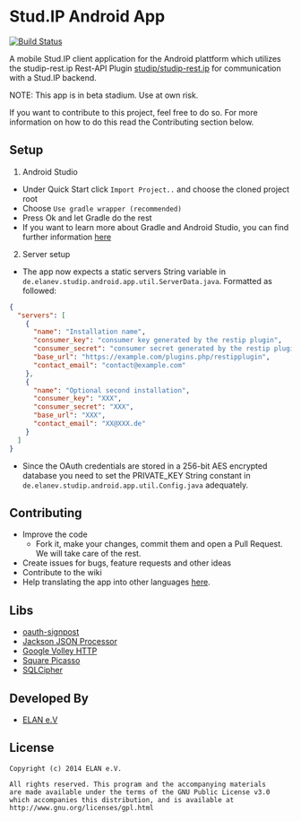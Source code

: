 Stud.IP Android App
===================
[![Build Status](https://travis-ci.org/elan-ev/StudIPAndroidApp.svg?branch=master)](https://travis-ci.org/elan-ev/StudIPAndroidApp)

A mobile Stud.IP client application for the Android plattform which utilizes the studip-rest.ip Rest-API Plugin [studip/studip-rest.ip][2]
for communication with a Stud.IP backend.

NOTE: This app is in beta stadium. Use at own risk.

If you want to contribute to this project, feel free to do so. For more information on how to do this read the Contributing section below.

Setup
-----
1. Android Studio
  * Under Quick Start click ```Import Project..``` and choose the cloned project root
  * Choose ```Use gradle wrapper (recommended)```
  * Press Ok and let Gradle do the rest
  * If you want to learn more about Gradle and Android Studio, you can find further information [here][9]

2. Server setup
  * The app now expects a static servers String variable in ```de.elanev.studip.android.app.util.ServerData.java```.
  Formatted as followed:
  
  ```json
  {
    "servers": [
      {
        "name": "Installation name",
        "consumer_key": "consumer key generated by the restip plugin",
        "consumer_secret": "consumer secret generated by the restip plugin",
        "base_url": "https://example.com/plugins.php/restipplugin",
        "contact_email": "contact@example.com"
      },
      {
        "name": "Optional second installation",
        "consumer_key": "XXX",
        "consumer_secret": "XXX",
        "base_url": "XXX",
        "contact_email": "XX@XXX.de"
      }
    ]
  }
  ```
  
  * Since the OAuth credentials are stored in a 256-bit AES encrypted database you need to set the PRIVATE_KEY String    constant in ```de.elanev.studip.android.app.util.Config.java``` adequately.

Contributing
------------
* Improve the code
	* Fork it, make your changes, commit them and open a Pull Request. We will take care of the rest.
* Create issues for bugs, feature requests and other ideas
* Contribute to the wiki
* Help translating the app into other languages [here][12].

Libs
---------
* [oauth-signpost][4]
* [Jackson JSON Processor][5]
* [Google Volley HTTP][7]
* [Square Picasso][10]
* [SQLCipher][11]

Developed By
------------
* [ELAN e.V][8]

License
-------
    Copyright (c) 2014 ELAN e.V.

	All rights reserved. This program and the accompanying materials
    are made available under the terms of the GNU Public License v3.0
    which accompanies this distribution, and is available at
    http://www.gnu.org/licenses/gpl.html

[1]: https://github.com/uol-studip/StudIPAndroidApp
[2]: https://github.com/studip/studip-rest.ip
[3]: http://code.google.com/p/maven-android-plugin/wiki/GettingStarted
[4]: http://code.google.com/p/oauth-signpost/
[5]: http://wiki.fasterxml.com/JacksonHome
[7]: https://android.googlesource.com/platform/frameworks/volley/
[8]: http://www.elan-ev.de/
[9]: http://developer.android.com/sdk/installing/studio.html
[10]: http://square.github.io/picasso/
[11]: http://sqlcipher.net/
[12]: https://www.transifex.com/organization/elan-ev/dashboard/studip-mobil
